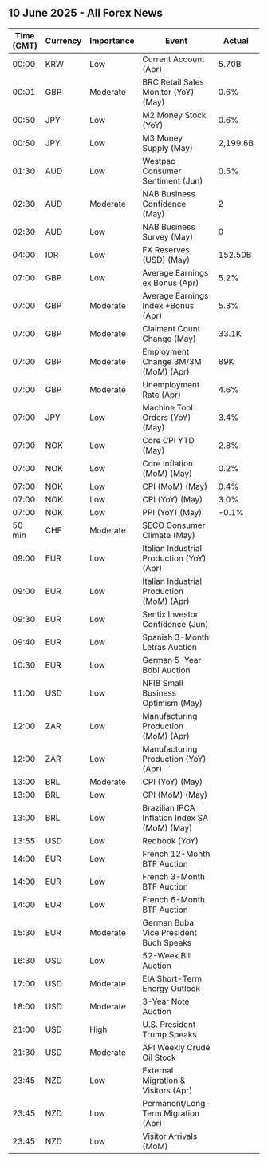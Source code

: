 ## 10 June 2025 - All Forex News

| Time (GMT) | Currency | Importance | Event | Actual | Forecast | Previous |
|------|----------|------------|-------|--------|----------|----------|
| 00:00 | KRW | Low | Current Account (Apr) | 5.70B |  | 9.14B |
| 00:01 | GBP | Moderate | BRC Retail Sales Monitor (YoY) (May) | 0.6% | 2.7% | 6.8% |
| 00:50 | JPY | Low | M2 Money Stock (YoY) | 0.6% | 0.6% | 0.5% |
| 00:50 | JPY | Low | M3 Money Supply (May) | 2,199.6B |  | 2,198.3B |
| 01:30 | AUD | Low | Westpac Consumer Sentiment (Jun) | 0.5% |  | 2.2% |
| 02:30 | AUD | Moderate | NAB Business Confidence (May) | 2 |  | -1 |
| 02:30 | AUD | Low | NAB Business Survey (May) | 0 |  | 2 |
| 04:00 | IDR | Low | FX Reserves (USD) (May) | 152.50B |  | 152.50B |
| 07:00 | GBP | Low | Average Earnings ex Bonus (Apr) | 5.2% | 5.4% | 5.5% |
| 07:00 | GBP | Moderate | Average Earnings Index +Bonus (Apr) | 5.3% | 5.5% | 5.6% |
| 07:00 | GBP | Moderate | Claimant Count Change (May) | 33.1K | 9.5K | -21.2K |
| 07:00 | GBP | Moderate | Employment Change 3M/3M (MoM) (Apr) | 89K |  | 112K |
| 07:00 | GBP | Moderate | Unemployment Rate (Apr) | 4.6% | 4.6% | 4.5% |
| 07:00 | JPY | Low | Machine Tool Orders (YoY) (May) | 3.4% |  | 7.7% |
| 07:00 | NOK | Low | Core CPI YTD (May) | 2.8% |  | 3.0% |
| 07:00 | NOK | Low | Core Inflation (MoM) (May) | 0.2% |  | 0.5% |
| 07:00 | NOK | Low | CPI (MoM) (May) | 0.4% |  | 0.7% |
| 07:00 | NOK | Low | CPI (YoY) (May) | 3.0% |  | 2.5% |
| 07:00 | NOK | Low | PPI (YoY) (May) | -0.1% |  | 2.1% |
| 50 min | CHF | Moderate | SECO Consumer Climate (May) |  | -38 | -39 |
| 09:00 | EUR | Low | Italian Industrial Production (YoY) (Apr) |  |  | -1.8% |
| 09:00 | EUR | Low | Italian Industrial Production (MoM) (Apr) |  | 0.0% | 0.1% |
| 09:30 | EUR | Low | Sentix Investor Confidence (Jun) |  | -5.3 | -8.1 |
| 09:40 | EUR | Low | Spanish 3-Month Letras Auction |  |  | 1.976% |
| 10:30 | EUR | Low | German 5-Year Bobl Auction |  |  | 2.070% |
| 11:00 | USD | Low | NFIB Small Business Optimism (May) |  | 95.9 | 95.8 |
| 12:00 | ZAR | Low | Manufacturing Production (MoM) (Apr) |  |  | -2.2% |
| 12:00 | ZAR | Low | Manufacturing Production (YoY) (Apr) |  |  | -0.8% |
| 13:00 | BRL | Moderate | CPI (YoY) (May) |  |  | 5.53% |
| 13:00 | BRL | Low | CPI (MoM) (May) |  |  | 0.43% |
| 13:00 | BRL | Low | Brazilian IPCA Inflation Index SA (MoM) (May) |  |  | 0.41% |
| 13:55 | USD | Low | Redbook (YoY) |  |  | 4.9% |
| 14:00 | EUR | Low | French 12-Month BTF Auction |  |  | 1.909% |
| 14:00 | EUR | Low | French 3-Month BTF Auction |  |  | 1.985% |
| 14:00 | EUR | Low | French 6-Month BTF Auction |  |  | 1.962% |
| 15:30 | EUR | Moderate | German Buba Vice President Buch Speaks |  |  |  |
| 16:30 | USD | Low | 52-Week Bill Auction |  |  | 3.930% |
| 17:00 | USD | Moderate | EIA Short-Term Energy Outlook |  |  |  |
| 18:00 | USD | Moderate | 3-Year Note Auction |  |  | 3.824% |
| 21:00 | USD | High | U.S. President Trump Speaks |  |  |  |
| 21:30 | USD | Moderate | API Weekly Crude Oil Stock |  | 0.700M | -3.300M |
| 23:45 | NZD | Low | External Migration & Visitors (Apr) |  |  | -8.40% |
| 23:45 | NZD | Low | Permanent/Long-Term Migration (Apr) |  |  | 2,480 |
| 23:45 | NZD | Low | Visitor Arrivals (MoM) |  |  | -1.9% |
